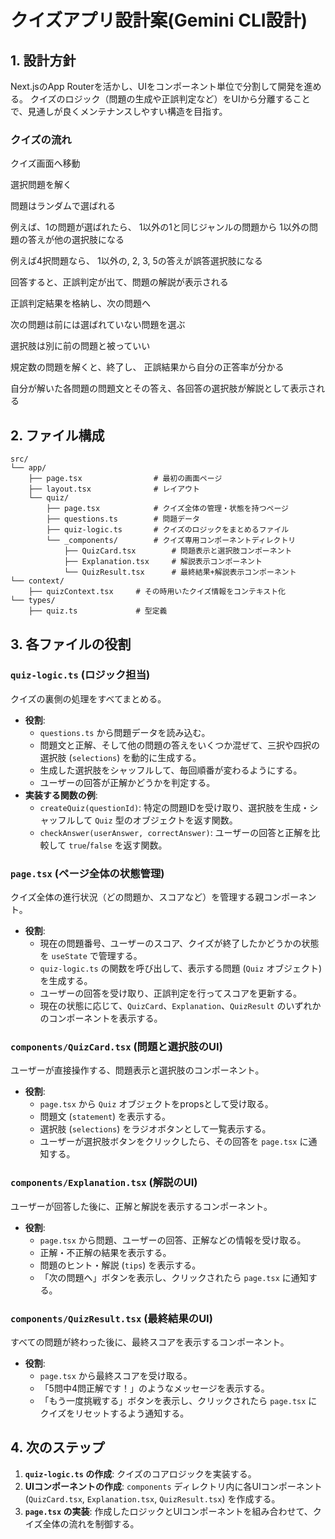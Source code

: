 # クイズアプリ設計案(Gemini CLI設計)

## 1. 設計方針

Next.jsのApp Routerを活かし、UIをコンポーネント単位で分割して開発を進める。
クイズのロジック（問題の生成や正誤判定など）をUIから分離することで、見通しが良くメンテナンスしやすい構造を目指す。

### クイズの流れ

クイズ画面へ移動

選択問題を解く

問題はランダムで選ばれる

例えば、1の問題が選ばれたら、
1以外の1と同じジャンルの問題から
1以外の問題の答えが他の選択肢になる

例えば4択問題なら、
1以外の, 2, 3, 5の答えが誤答選択肢になる

回答すると、正誤判定が出て、問題の解説が表示される

正誤判定結果を格納し、次の問題へ

次の問題は前には選ばれていない問題を選ぶ

選択肢は別に前の問題と被っていい

規定数の問題を解くと、終了し、
正誤結果から自分の正答率が分かる

自分が解いた各問題の問題文とその答え、各回答の選択肢が解説として表示される

## 2. ファイル構成

```
src/
└── app/
    ├── page.tsx                # 最初の画面ページ
    ├── layout.tsx              # レイアウト
    └── quiz/
        ├── page.tsx            # クイズ全体の管理・状態を持つページ
        ├── questions.ts        # 問題データ
        ├── quiz-logic.ts       # クイズのロジックをまとめるファイル
        └── _components/        # クイズ専用コンポーネントディレクトリ
            ├── QuizCard.tsx        # 問題表示と選択肢コンポーネント
            ├── Explanation.tsx     # 解説表示コンポーネント
            └── QuizResult.tsx      # 最終結果+解説表示コンポーネント
└── context/
    ├── quizContext.tsx     # その時用いたクイズ情報をコンテキスト化
└── types/
    ├── quiz.ts             # 型定義
```

## 3. 各ファイルの役割

### `quiz-logic.ts` (ロジック担当)

クイズの裏側の処理をすべてまとめる。

-   **役割**:
    -   `questions.ts` から問題データを読み込む。
    -   問題文と正解、そして他の問題の答えをいくつか混ぜて、三択や四択の選択肢 (`selections`) を動的に生成する。
    -   生成した選択肢をシャッフルして、毎回順番が変わるようにする。
    -   ユーザーの回答が正解かどうかを判定する。
-   **実装する関数の例**:
    -   `createQuiz(questionId)`: 特定の問題IDを受け取り、選択肢を生成・シャッフルして `Quiz` 型のオブジェクトを返す関数。
    -   `checkAnswer(userAnswer, correctAnswer)`: ユーザーの回答と正解を比較して `true`/`false` を返す関数。

### `page.tsx` (ページ全体の状態管理)

クイズ全体の進行状況（どの問題か、スコアなど）を管理する親コンポーネント。

-   **役割**:
    -   現在の問題番号、ユーザーのスコア、クイズが終了したかどうかの状態を `useState` で管理する。
    -   `quiz-logic.ts` の関数を呼び出して、表示する問題 (`Quiz` オブジェクト) を生成する。
    -   ユーザーの回答を受け取り、正誤判定を行ってスコアを更新する。
    -   現在の状態に応じて、`QuizCard`、`Explanation`、`QuizResult` のいずれかのコンポーネントを表示する。

### `components/QuizCard.tsx` (問題と選択肢のUI)

ユーザーが直接操作する、問題表示と選択肢のコンポーネント。

-   **役割**:
    -   `page.tsx` から `Quiz` オブジェクトをpropsとして受け取る。
    -   問題文 (`statement`) を表示する。
    -   選択肢 (`selections`) をラジオボタンとして一覧表示する。
    -   ユーザーが選択肢ボタンをクリックしたら、その回答を `page.tsx` に通知する。

### `components/Explanation.tsx` (解説のUI)

ユーザーが回答した後に、正解と解説を表示するコンポーネント。

-   **役割**:
    -   `page.tsx` から問題、ユーザーの回答、正解などの情報を受け取る。
    -   正解・不正解の結果を表示する。
    -   問題のヒント・解説 (`tips`) を表示する。
    -   「次の問題へ」ボタンを表示し、クリックされたら `page.tsx` に通知する。

### `components/QuizResult.tsx` (最終結果のUI)

すべての問題が終わった後に、最終スコアを表示するコンポーネント。

-   **役割**:
    -   `page.tsx` から最終スコアを受け取る。
    -   「5問中4問正解です！」のようなメッセージを表示する。
    -   「もう一度挑戦する」ボタンを表示し、クリックされたら `page.tsx` にクイズをリセットするよう通知する。

## 4. 次のステップ

1.  **`quiz-logic.ts` の作成**: クイズのコアロジックを実装する。
2.  **UIコンポーネントの作成**: `components` ディレクトリ内に各UIコンポーネント (`QuizCard.tsx`, `Explanation.tsx`, `QuizResult.tsx`) を作成する。
3.  **`page.tsx` の実装**: 作成したロジックとUIコンポーネントを組み合わせて、クイズ全体の流れを制御する。
